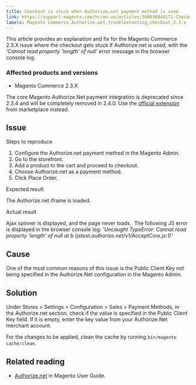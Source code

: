 ```yaml
---
title: Checkout is stuck when Authorize.net payment method is used
link: https://support.magento.com/hc/en-us/articles/360030844171-Checkout-is-stuck-when-Authorize-net-payment-method-is-used
labels: Magento Commerce,Authorize.net,troubleshooting,checkout,2.3.x
---
```


<p>This article provides an explanation and fix for the Magento Commerce 2.3.X issue where the checkout gets stuck if Authorize.net is used, with the <em>'Cannot read property 'length' of null'</em> error message in the browser console log.</p>
<h3>Affected products and versions</h3>
<ul>
<li>Magento Commerce 2.3.X</li>
</ul>
<p class="info">The core Magento Authorize.Net payment integration is deprecated since 2.3.4 and will be completely removed in 2.4.0. Use the <a href="https://marketplace.magento.com/authorizenet-magento-module-authorizenet.html">official extension</a> from marketplace instead.</p>
<h2>Issue</h2>
<p>Steps to reproduce</p>
<ol>
<li>Configure the Authorize.net payment method in the Magento Admin.</li>
<li>Go to the storefront.</li>
<li>Add a product to the cart and proceed to checkout.</li>
<li>Choose Authorize.net as a payment method.</li>
<li>Click Place Order.</li>
</ol>
<p>Expected result</p>
<p>The Authorize.net iframe is loaded.</p>
<p> Actual result </p>
<p>Ajax spinner is displayed, and the page never loads.  The following JS error is displayed in the browser console log:<em> 'Uncaught TypeError: Cannot read property 'length' of null at b (jstest.authorize.net/v1/AcceptCore.js:1)'</em></p>
<h2>Cause</h2>
<p>One of the most common reasons of this issue is the Public Client Key not being specified in the Authorize.Net configuration in the Magento Admin.</p>
<h2>Solution</h2>
<p>Under Stores &gt; Settings &gt; Configuration &gt; Sales &gt; Payment Methods, in the Authorize.net section, check if the value is specified in the Public Client Key field. If it is empty, enter the key value from your Authorize.Net merchant account.</p>
<p>For the changes to be applied, clean the cache by running <code class="language-bash">bin/magento cache:clean</code>.</p>
<h2>Related reading</h2>
<ul>
<li>
<a href="https://docs.magento.com/m2/ee/user_guide/payment/authorize-net.html">Authorize.net</a> in Magento User Guide.</li>
</ul>